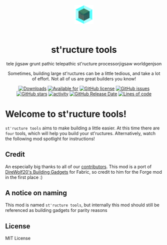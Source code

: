 <p align="center" style="padding: 3em;"><img width="60" src="https://github.com/ProjectET/BuildingGadgets-Fabric/blob/1.17-fabric/src/main/resources/assets/buildinggadgets/icon.png?raw=true" /></p>
<h1 align="center" style="margin-top: 20px; border-bottom: 0;">st'ructure tools</h1>
<p align="center">tele jigsaw grunt pathic telepathic st'ructure processorjigsaw worldgenjson
<p align="center">Sometimes, building large st'ructures can be a little tedious, and take a lot of effort. Not all of us are great builders you know!
</p>
<p align="center">
    <a href="https://minecraft.curseforge.com/projects/structure-tools"><img alt="Downloads" src="https://cf.way2muchnoise.eu/full_<todo>_downloads.svg" /></a>
    <a href="https://minecraft.curseforge.com/projects/structure-tools"><img alt="Available for" src="https://cf.way2muchnoise.eu/versions/<todo>.svg" /></a>
    <a href="https://github.com/ProjectET/BuildingGadgets-Fabric/blob/master/LICENSE.md"><img alt="GitHub license" src="https://img.shields.io/github/license/ProjectET/BuildingGadgets-Fabric"></a>
    <a href="https://github.com/ProjectET/BuildingGadgets-Fabric/issues"><img alt="GitHub issues" src="https://img.shields.io/github/issues/ProjectET/BuildingGadgets-Fabric"></a>
    <a href="https://github.com/ProjectET/BuildingGadgets-Fabric/stargazers"><img alt="GitHub stars" src="https://img.shields.io/github/stars/ProjectET/BuildingGadgets-Fabric"></a>
    <a href="https://github.com/ProjectET/BuildingGadgets-Fabric/commits/master"><img alt="activity" src="https://img.shields.io/github/last-commit/ProjectET/BuildingGadgets-Fabric" ></a>
    <a href="https://github.com/ProjectET/BuildingGadgets-Fabric/releases/latest"><img alt="GitHub Release Date" src="https://img.shields.io/github/release-date/ProjectET/BuildingGadgets-Fabric"></a>
    <a href="https://github.com/ProjectET/BuildingGadgets-Fabric/tree/master/src/main/java/com/direwolf20/buildinggadgets"><img alt="Lines of code" src="https://img.shields.io/tokei/lines/github/ProjectET/BuildingGadgets-Fabric"></a>
</p>

# Welcome to st'ructure tools!

`st'ructure tools` aims to make building a little easier. At this time there are `four` tools, which will help you build your st'ructures. Alternatively, watch the following mod spotlight for instructions!

## Credit

An especially big thanks to all of our [contributors](https://github.com/ProjectET/BuildingGadgets-Fabric/graphs/contributors).
This mod is a port of [DireWolf20's Building Gadgets](https://github.com/Direwolf20-MC/BuildingGadgets) for Fabric, so credit to him for the Forge mod in the first place :)

## A notice on naming

This mod is named `st'ructure tools`, but internally this mod should still be referenced as building gadgets for parity reasons

## License

MIT License
